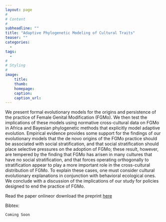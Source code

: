 ```yaml
---
layout: page
#
# Content
#
subheadline: ""
title: "Adaptive Phylogenetic Modeling of Cultural Traits"
teaser: ""
categories:
  - 
tags:
  - 
#
# Styling
#
image: 
    title:
    thumb:
    homepage:
    caption:
    caption_url:
---
```

<div class="row">
<div class="medium-8 columns t30">
<img src="{{ site.url }}/images/CGS.png" alt="">
</div><!-- /.medium-8.columns -->
</div><!-- /.row -->
We present formal evolutionary models for the origins and persistence of the practice of Female Genital Modification (FGMo). We then test the implications of these models using normative cross-cultural data on FGMo in Africa and Bayesian phylogenetic methods that explicitly model adaptive evolution. Empirical evidence provides some support for the findings of our evolutionary models that the de novo origins of the FGMo practice should be associated with social stratification, and that social stratification should place selective pressures on the adoption of FGMo; these result, however, are tempered by the finding that FGMo has arisen in many cultures that have no social stratification, and that forces operating orthogonally to stratification appear to play a more important role in the cross-cultural distribution of FGMo. To explain these cases, one must consider cultural evolutionary explanations in conjunction with behavioral ecological ones.  We conclude with a discussion of the implications of our study for policies designed to end the practice of FGMo.	

Read the paper onlineor download the preprint [here][1]

Bibtex:
```
Coming Soon
```


 [1]: https://github.com/Ctross/ctross.github.io/blob/master/pdfs/OU-Preprint.pdf
 
